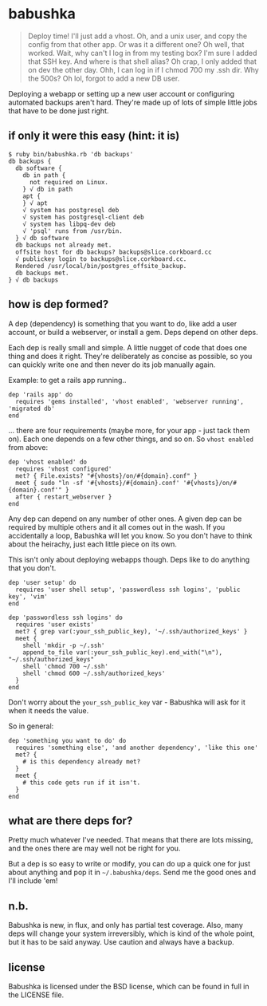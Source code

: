 babushka
===

> Deploy time! I'll just add a vhost. Oh, and a unix user, and copy the config from that other app. Or was it a different one? Oh well, that worked. Wait, why can't I log in from my testing box? I'm sure I added that SSH key. And where is that shell alias? Oh crap, I only added that on dev the other day. Ohh, I can log in if I chmod 700 my .ssh dir. Why the 500s? Oh lol, forgot to add a new DB user.

Deploying a webapp or setting up a new user account or configuring automated backups aren't hard. They're made up of lots of simple little jobs that have to be done just right.


if only it were this easy (hint: it is)
---

    $ ruby bin/babushka.rb 'db backups'
    db backups {
      db software {
        db in path {
          not required on Linux.
        } √ db in path
        apt {
        } √ apt
        √ system has postgresql deb
        √ system has postgresql-client deb
        √ system has libpq-dev deb
        √ 'psql' runs from /usr/bin.
      } √ db software
      db backups not already met.
      offsite host for db backups? backups@slice.corkboard.cc
      √ publickey login to backups@slice.corkboard.cc.
      Rendered /usr/local/bin/postgres_offsite_backup.
      db backups met.
    } √ db backups


how is dep formed?
---

A dep (dependency) is something that you want to do, like add a user account, or build a webserver, or install a gem. Deps depend on other deps.

Each dep is really small and simple. A little nugget of code that does one thing and does it right. They're deliberately as concise as possible, so you can quickly write one and then never do its job manually again.

Example: to get a rails app running..

    dep 'rails app' do
      requires 'gems installed', 'vhost enabled', 'webserver running', 'migrated db'
    end

... there are four requirements (maybe more, for your app - just tack them on). Each one depends on a few other things, and so on. So `vhost enabled` from above:

    dep 'vhost enabled' do
      requires 'vhost configured'
      met? { File.exists? "#{vhosts}/on/#{domain}.conf" }
      meet { sudo "ln -sf '#{vhosts}/#{domain}.conf' '#{vhosts}/on/#{domain}.conf'" }
      after { restart_webserver }
    end

Any dep can depend on any number of other ones. A given dep can be required by multiple others and it all comes out in the wash. If you accidentally a loop, Babushka will let you know. So you don't have to think about the heirachy, just each little piece on its own.

This isn't only about deploying webapps though. Deps like to do anything that you don't.

    dep 'user setup' do
      requires 'user shell setup', 'passwordless ssh logins', 'public key', 'vim'
    end

    dep 'passwordless ssh logins' do
      requires 'user exists'
      met? { grep var(:your_ssh_public_key), '~/.ssh/authorized_keys' }
      meet {
        shell 'mkdir -p ~/.ssh'
        append_to_file var(:your_ssh_public_key).end_with("\n"), "~/.ssh/authorized_keys"
        shell 'chmod 700 ~/.ssh'
        shell 'chmod 600 ~/.ssh/authorized_keys'
      }
    end

Don't worry about the `your_ssh_public_key` var - Babushka will ask for it when it needs the value.

So in general:

    dep 'something you want to do' do
      requires 'something else', 'and another dependency', 'like this one'
      met? {
        # is this dependency already met?
      }
      meet {
        # this code gets run if it isn't.
      }
    end


what are there deps for?
---

Pretty much whatever I've needed. That means that there are lots missing, and the ones there are may well not be right for you.

But a dep is so easy to write or modify, you can do up a quick one for just about anything and pop it in `~/.babushka/deps`. Send me the good ones and I'll include 'em!


n.b.
---

Babushka is new, in flux, and only has partial test coverage. Also, many deps will change your system irreversibly, which is kind of the whole point, but it has to be said anyway. Use caution and always have a backup.

license
-------

Babushka is licensed under the BSD license, which can be found in full in the LICENSE file.
